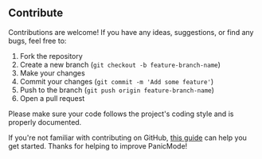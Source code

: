 ## Contribute

Contributions are welcome! If you have any ideas, suggestions, or find any bugs, feel free to:

1. Fork the repository
2. Create a new branch (`git checkout -b feature-branch-name`)
3. Make your changes
4. Commit your changes (`git commit -m 'Add some feature'`)
5. Push to the branch (`git push origin feature-branch-name`)
6. Open a pull request

Please make sure your code follows the project's coding style and is properly documented.

If you're not familiar with contributing on GitHub, [this guide](https://docs.github.com/en/get-started/quickstart/contributing-to-projects) can help you get started. Thanks for helping to improve PanicMode!
